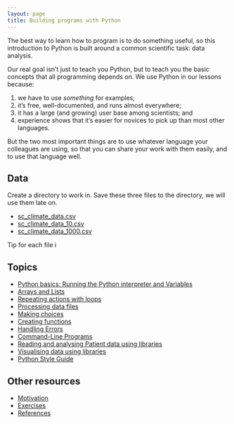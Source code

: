 ```yaml
---
layout: page
title: Building programs with Python
---
```


The best way to learn how to program is to do something useful, so this introduction to Python is built around a common scientific task: data analysis.

Our real goal isn’t just to teach you Python, but to teach you the basic concepts that all programming depends on. We use Python in our lessons because:

1. we have to use *something* for examples;
2. it’s free, well-documented, and runs almost everywhere;
3. it has a large (and growing) user base among scientists; and
4. experience shows that it’s easier for novices to pick up than most other languages.

But the two most important things are to use whatever language your colleagues are using, so that you can share your work with them easily, and to use that language well.

## Data
Create a directory to work in. Save these three files to the directory, we will use them late on.
* [sc_climate_data.csv](https://downgit.github.io/#/home?url=https://github.com/Southampton-RSG/2021-10-25-swc-python-novice/blob/gh-pages/novice/python/data/sc_climate_data.csv)
* [sc_climate_data_10.csv](https://downgit.github.io/#/home?url=https://github.com/Southampton-RSG/2021-10-25-swc-python-novice/blob/gh-pages/novice/python/data/sc_climate_data_10.csv)
* [sc_climate_data_1000.csv](https://downgit.github.io/#/home?url=https://github.com/Southampton-RSG/2021-10-25-swc-python-novice/blob/gh-pages/novice/python/data/sc_climate_data_1000.csv)

Tip for each file i

## Topics

*  [Python basics: Running the Python interpreter and Variables](01-basic.html)
*  [Arrays and Lists](02-lists.html)
*  [Repeating actions with loops](03-loops.html)
*  [Processing data files](04-files.html)
*  [Making choices](05-cond.html)
*  [Creating functions](06-functions.html)
*  [Handling Errors](07-errors.html)
*  [Command-Line Programs](08-cmdline.html)
*  [Reading and analysing Patient data using libraries](09-numpy.html)
*  [Visualising data using libraries](10-matplotlib.html)
*  [Python Style Guide](11-Python-style-guide.html)

## Other resources

*  [Motivation](motivation.html)
*  [Exercises](Challenges.html)
*  [References](../../reference.html)
